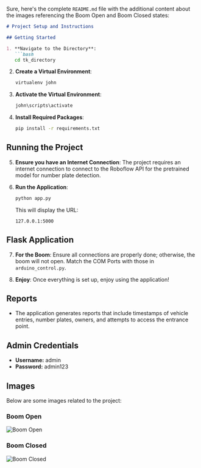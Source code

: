 Sure, here's the complete `README.md` file with the additional content about the images referencing the Boom Open and Boom Closed states:

```markdown
# Project Setup and Instructions

## Getting Started

1. **Navigate to the Directory**:
   ```bash
   cd tk_directory
   ```

2. **Create a Virtual Environment**:
   ```bash
   virtualenv john
   ```

3. **Activate the Virtual Environment**:
   ```bash
   john\scripts\activate
   ```

4. **Install Required Packages**:
   ```bash
   pip install -r requirements.txt
   ```

## Running the Project

5. **Ensure you have an Internet Connection**: The project requires an internet connection to connect to the Roboflow API for the pretrained model for number plate detection.

6. **Run the Application**:
   ```bash
   python app.py
   ```
   This will display the URL:
   ```
   127.0.0.1:5000
   ```

## Flask Application

7. **For the Boom**: Ensure all connections are properly done; otherwise, the boom will not open. Match the COM Ports with those in `arduino_control.py`.

8. **Enjoy**: Once everything is set up, enjoy using the application!

## Reports

- The application generates reports that include timestamps of vehicle entries, number plates, owners, and attempts to access the entrance point.

## Admin Credentials
- **Username:** admin
- **Password:** admin123

## Images

Below are some images related to the project:

### Boom Open
![Boom Open](20240517_093255.heic)

### Boom Closed
![Boom Closed](20240517_093257.heic)
```

